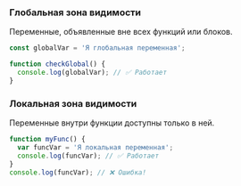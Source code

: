 ### Глобальная зона видимости
Переменные, объявленные вне всех функций или блоков.

```javascript
const globalVar = 'Я глобальная переменная';

function checkGlobal() {
  console.log(globalVar); // ✅ Работает
}
```

### Локальная зона видимости
Переменные внутри функции доступны только в ней.
```javascript
function myFunc() {
  var funcVar = 'Я локальная переменная';
  console.log(funcVar); // ✅ Работает
}
console.log(funcVar); // ❌ Ошибка!
```

